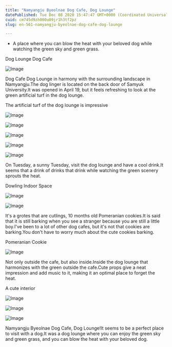 ```yaml
---
title: "Namyangju Byeolnae Dog Cafe, Dog Lounge"
datePublished: Tue Dec 08 2020 15:47:47 GMT+0000 (Coordinated Universal Time)
cuid: cm745d9zh000u09jr1h3tf2pz
slug: en-561-namyangju-byeolnae-dog-cafe-dog-lounge

---
```



- A place where you can blow the heat with your beloved dog while watching the green sky and green grass.

Dog Lounge Dog Cafe

![Image](https://cdn.hashnode.com/res/hashnode/image/upload/v1739499936604/1689f04d-974e-41a3-b546-cfd5a64ae7d2.jpeg)

Dog Cafe Dog Lounge in harmony with the surrounding landscape in Namyangju.The dog linger is located on the back door of Samyuk University.It was opened in April 19, but it feels refreshing to look at the green artificial turf in the dog lounge.

The artificial turf of the dog lounge is impressive

![Image](https://cdn.hashnode.com/res/hashnode/image/upload/v1739499939469/3112a739-087c-41de-a490-f2f9df52f0ad.jpeg)

![Image](https://cdn.hashnode.com/res/hashnode/image/upload/v1739499942023/99fdf932-855a-44ef-8053-91e06cc960df.jpeg)

![Image](https://cdn.hashnode.com/res/hashnode/image/upload/v1739499944412/d6399b80-b9d0-4f6d-8cb9-f322f9631af3.jpeg)

![Image](https://cdn.hashnode.com/res/hashnode/image/upload/v1739499946673/19ac5f39-4d78-4b9c-94e4-f21e3aa73d35.jpeg)

![Image](https://cdn.hashnode.com/res/hashnode/image/upload/v1739499949507/55383256-2b15-4194-acf2-6c2507a7389a.jpeg)

On Tuesday, a sunny Tuesday, visit the dog lounge and have a cool drink.It seems that a drink of drinks that drink while watching the green scenery sprouts the heat.

Dowling Indoor Space

![Image](https://cdn.hashnode.com/res/hashnode/image/upload/v1739499952190/8eee72f3-fc05-4d4e-ba56-7291718073bc.jpeg)

![Image](https://cdn.hashnode.com/res/hashnode/image/upload/v1739499955343/f938c667-bf18-44af-b024-dfd2689d7e61.jpeg)

It's a grotes that are cutlings, 10 months old Pomeranian cookies.It is said that it is still barking when you see a stranger because you are still a little boy.I've been to a lot of other dog cafes, but it's not that cookies are barking.You don't have to worry much about the cute cookies barking.

Pomeranian Cookie

![Image](https://cdn.hashnode.com/res/hashnode/image/upload/v1739499958253/0b0d6bdd-4221-4640-94b9-b8547271e09e.jpeg)

Not only outside the cafe, but also inside.Inside the dog lounge that harmonizes with the green outside the cafe.Cute props give a neat impression and add music to it, making it an optimal place to forget the heat.

A cute interior

![Image](https://cdn.hashnode.com/res/hashnode/image/upload/v1739499960820/f220bb26-0d29-4adf-bfab-514a117f17e6.jpeg)

![Image](https://cdn.hashnode.com/res/hashnode/image/upload/v1739499962968/9938f19d-110b-4398-b172-af2a664da7d2.jpeg)

![Image](https://cdn.hashnode.com/res/hashnode/image/upload/v1739499965764/e361118a-2bcc-4ef1-b722-ebbf495bad24.jpeg)

Namyangju Byeolnae Dog Cafe, Dog Lounge!It seems to be a perfect place to visit with a dog.It was a dog lounge where you can enjoy the green sky and green grass, and you can blow the heat with your beloved dog.